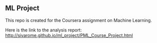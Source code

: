 ## ML Project  

This repo is created for the Coursera assignment on Machine Learning.  

Here is the link to the analysis report:  
http://sivarome.github.io/ml_project/PML_Course_Project.html 